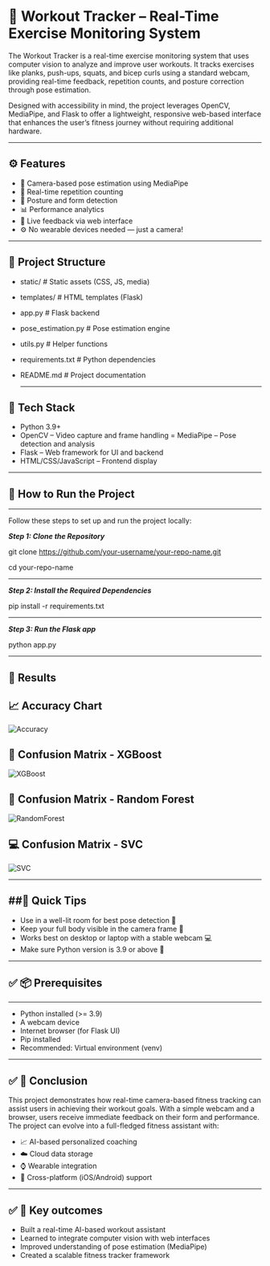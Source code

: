 # 💪 Workout Tracker – Real-Time Exercise Monitoring System

The Workout Tracker is a real-time exercise monitoring system that uses computer vision to analyze and improve user workouts. It tracks exercises like planks, push-ups, squats, and bicep curls using a standard webcam, providing real-time feedback, repetition counts, and posture correction through pose estimation.

Designed with accessibility in mind, the project leverages OpenCV, MediaPipe, and Flask to offer a lightweight, responsive web-based interface that enhances the user’s fitness journey without requiring additional hardware.

---

## ⚙️ Features

- 📸 Camera-based pose estimation using MediaPipe
- 🔁 Real-time repetition counting
- 🧍 Posture and form detection
- 📊 Performance analytics
- 💬 Live feedback via web interface
- ⚙️ No wearable devices needed — just a camera!

---

📁 Project Structure
-------------------
- static/                 # Static assets (CSS, JS, media)
- templates/              # HTML templates (Flask)
- app.py                  # Flask backend
- pose_estimation.py      # Pose estimation engine
- utils.py                # Helper functions
- requirements.txt        # Python dependencies
- README.md               # Project documentation

  ---


## 🧠 Tech Stack

- Python 3.9+
- OpenCV – Video capture and frame handling
= MediaPipe – Pose detection and analysis
- Flask – Web framework for UI and backend
- HTML/CSS/JavaScript – Frontend display
  
---

## 🚀 How to Run the Project

---

Follow these steps to set up and run the project locally:

***Step 1: Clone the Repository***

git clone https://github.com/your-username/your-repo-name.git

cd your-repo-name

---

***Step 2: Install the Required Dependencies***

pip install -r requirements.txt

---

***Step 3: Run the Flask app***

python app.py


---

## 📌 Results

## 📈 Accuracy Chart
![Accuracy](images/accuracy_comparison.png)

## 🧪 Confusion Matrix - XGBoost
![XGBoost](images/confusion_matrix_xgboost.png)

## 🌲 Confusion Matrix - Random Forest
![RandomForest](images/confusion_matrix_randomforest.png)

## 💻 Confusion Matrix - SVC
![SVC](images/confusion_matrix_svc.png)

---

##🚀 Quick Tips
-------------
- Use in a well-lit room for best pose detection 📸
- Keep your full body visible in the camera frame 👤
- Works best on desktop or laptop with a stable webcam 💻
- Make sure Python version is 3.9 or above 🐍

---

## ✅ 📦 Prerequisites
-------------
- Python installed (>= 3.9)
- A webcam device
- Internet browser (for Flask UI)
- Pip installed
- Recommended: Virtual environment (venv)
  
---

## ✅ 📌 Conclusion

This project demonstrates how real-time camera-based fitness tracking can assist users in achieving their workout goals. With a simple webcam and a browser, users receive immediate feedback on their form and performance.
The project can evolve into a full-fledged fitness assistant with:

- 📈 AI-based personalized coaching
- ☁️ Cloud data storage
- ⌚ Wearable integration
- 📱 Cross-platform (iOS/Android) support


---

## ✅ 📌 Key outcomes

- Built a real-time AI-based workout assistant
- Learned to integrate computer vision with web interfaces
- Improved understanding of pose estimation (MediaPipe)
- Created a scalable fitness tracker framework
